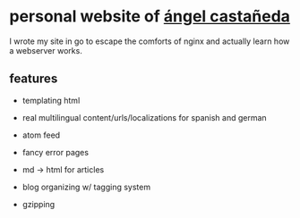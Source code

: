 # personal website of [ángel castañeda](https://www.angel-castaneda.com)

I wrote my site in go to escape the comforts of nginx and actually learn how a
webserver works.

## features

* templating html

* real multilingual content/urls/localizations for spanish and german

* atom feed

* fancy error pages

* md -> html for articles

* blog organizing w/ tagging system

* gzipping
